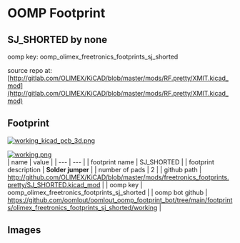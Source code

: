 # OOMP Footprint  
## SJ_SHORTED  by none  
  
oomp key: oomp_olimex_freetronics_footprints_sj_shorted  
  
source repo at: [http://gitlab.com/OLIMEX/KiCAD/blob/master/mods/RF.pretty/XMIT.kicad_mod](http://gitlab.com/OLIMEX/KiCAD/blob/master/mods/RF.pretty/XMIT.kicad_mod)  
## Footprint  
  
[![working_kicad_pcb_3d.png](working_kicad_pcb_3d_600.png)](working_kicad_pcb_3d.png)  
  
[![working.png](working_600.png)](working.png)  
| name | value | 
| --- | --- | 
| footprint name | SJ_SHORTED | 
| footprint description | <b>Solder jumper</b> | 
| number of pads | 2 | 
| github path | http://github.com/OLIMEX/KiCAD/blob/master/mods/freetronics_footprints.pretty/SJ_SHORTED.kicad_mod | 
| oomp key | oomp_olimex_freetronics_footprints_sj_shorted | 
| oomp bot github | https://github.com/oomlout/oomlout_oomp_footprint_bot/tree/main/footprints/olimex_freetronics_footprints_sj_shorted/working | 
## Images  

